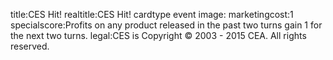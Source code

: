 title:CES Hit!
realtitle:CES Hit!
cardtype event
image: 
marketingcost:1
specialscore:Profits on any product released in the past two turns gain 1 for the next two turns.
legal:CES is Copyright © 2003 - 2015 CEA. All rights reserved.
